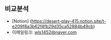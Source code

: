**비교분석**
--------------------------------------------

* [Notion] (https://desert-play-415.notion.site/t-e209f8a3b62f4fb29d35ca52884b49cb)
* 이메일링크: <wls1452@naver.com>